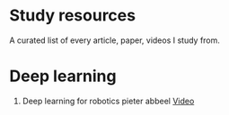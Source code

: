# Study resources
A curated list of every article, paper, videos I study from. 


# Deep learning
1. Deep learning for robotics pieter abbeel [Video](https://www.youtube.com/watch?v=SYqV543LWoY&t=32s)
